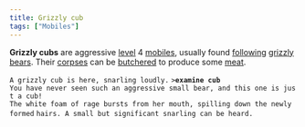 ```yaml
---
title: Grizzly cub
tags: ["Mobiles"]
---
```

**Grizzly cubs** are aggressive [level](level "wikilink") 4
[mobiles](mobile "wikilink"), usually found
[following](follow "wikilink") [grizzly bears](grizzly_bear "wikilink").
Their [corpses](corpse "wikilink") can be
[butchered](butcher "wikilink") to produce some [meat](meat "wikilink").

`A grizzly cub is here, snarling loudly.`
`>`**`examine cub`**
`You have never seen such an aggressive small bear, and this one is just a cub!`
`The white foam of rage bursts from her mouth, spilling down the newly formed`
`hairs. A small but significant snarling can be heard.`
